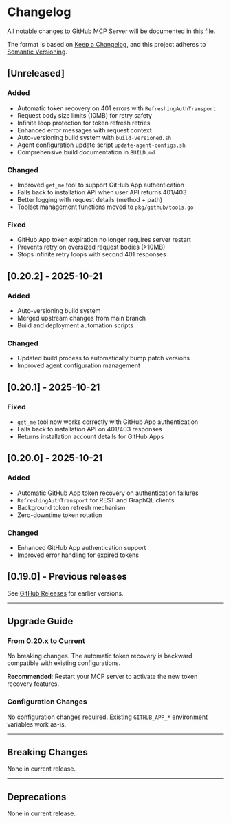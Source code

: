 # Changelog

All notable changes to GitHub MCP Server will be documented in this file.

The format is based on [Keep a Changelog](https://keepachangelog.com/en/1.0.0/),
and this project adheres to [Semantic Versioning](https://semver.org/spec/v2.0.0.html).

## [Unreleased]

### Added
- Automatic token recovery on 401 errors with `RefreshingAuthTransport`
- Request body size limits (10MB) for retry safety
- Infinite loop protection for token refresh retries
- Enhanced error messages with request context
- Auto-versioning build system with `build-versioned.sh`
- Agent configuration update script `update-agent-configs.sh`
- Comprehensive build documentation in `BUILD.md`

### Changed
- Improved `get_me` tool to support GitHub App authentication
- Falls back to installation API when user API returns 401/403
- Better logging with request details (method + path)
- Toolset management functions moved to `pkg/github/tools.go`

### Fixed
- GitHub App token expiration no longer requires server restart
- Prevents retry on oversized request bodies (>10MB)
- Stops infinite retry loops with second 401 responses

## [0.20.2] - 2025-10-21

### Added
- Auto-versioning build system
- Merged upstream changes from main branch
- Build and deployment automation scripts

### Changed
- Updated build process to automatically bump patch versions
- Improved agent configuration management

## [0.20.1] - 2025-10-21

### Fixed
- `get_me` tool now works correctly with GitHub App authentication
- Falls back to installation API on 401/403 responses
- Returns installation account details for GitHub Apps

## [0.20.0] - 2025-10-21

### Added
- Automatic GitHub App token recovery on authentication failures
- `RefreshingAuthTransport` for REST and GraphQL clients
- Background token refresh mechanism
- Zero-downtime token rotation

### Changed
- Enhanced GitHub App authentication support
- Improved error handling for expired tokens

## [0.19.0] - Previous releases

See [GitHub Releases](https://github.com/github/github-mcp-server/releases) for earlier versions.

---

## Upgrade Guide

### From 0.20.x to Current

No breaking changes. The automatic token recovery is backward compatible with existing configurations.

**Recommended**: Restart your MCP server to activate the new token recovery features.

### Configuration Changes

No configuration changes required. Existing `GITHUB_APP_*` environment variables work as-is.

---

## Breaking Changes

None in current release.

---

## Deprecations

None in current release.
